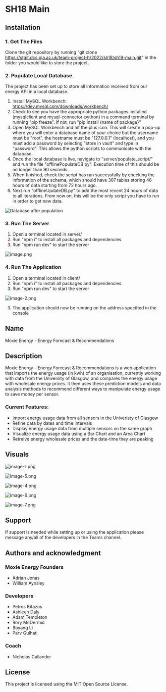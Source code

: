 # SH18 Main

## Installation

### 1. Get The Files
Clone the git repository by running 
"git clone https://stgit.dcs.gla.ac.uk/team-project-h/2022/sh18/sh18-main.git" 
in the folder you would like to store the project.

### 2. Populate Local Database
The project has been set up to store all information received from
our energy API in a local database.
1. Install MySQL Workbench: https://dev.mysql.com/downloads/workbench/
2. Check to see you have the appropriate python packages installed
(mysqlclient and mysql-connector-python) in a command terminal by running
"pip freeze". If not, run "pip install {name of package}" 
3. Open MySQL Workbench and hit the plus icon. This will create a pop-up where you 
will enter a database name of your choice but the username must be "root", the hostname
must be "127.0.0.1" (localhost), and you must add a password by selecting "store
in vault" and type in "password". This allows the python scripts to communicate with 
the database.
4. Once the local database is live, navigate to "server/populate_script/" and run the file "offlinePopulateDB.py". Execution time of this should be no longer than 90 seconds.
5. When finished, check the script has ran successfully by checking the information of the schema, which should
have 307 tables storing 48 hours of data starting from 72 hours ago.
6. Next run "offlineUpdateDB.py" to add the most recent 24 hours of data to all iterations. From now on, this will be the only script you have to run in order to get new data.

![Database after population](./visuals/moxie_db_after_pop.png)

### 3. Run The Server
1. Open a terminal located in server/
2. Run "npm i" to install all packages and dependencies 
3. Run "npm run dev" to start the server

![image.png](./visuals/server-terminal.png)

### 4. Run The Application
1. Open a terminal located in client/
2. Run "npm i" to install all packages and dependencies 
3. Run "npm run dev" to start the server

![image-2.png](./visuals/client-terminal.png)

3. The application should now be running on the address specified in the console

## Name

Moxie Energy - Energy Forecast & Recommendations

## Description

Moxie Energy - Energy Forecast & Recommendations is a web application that imports the energy usage (in kwh) of an organisation, currently working with data from the University of Glasgow, and compares the energy usage with wholesale energy prices. It then uses these prediction models and data analysis methods to recommend different ways to manipulate energy usage to save money per sensor.

### Current Features:
- Import energy usage data from all sensors in the Univeristy of Glasgow
- Refine data by dates and time intervals
- Display energy usage data from multiple sensors on the same graph
- Visualize energy usage data using a Bar Chart and an Area Chart
- Retreive energy wholesale prices and the date-time they are peaking


## Visuals

![image-1.png](./visuals/empty-selection-form.png)

![image-5.png](./visuals/sensor-selection.png)

![image-4.png](./visuals/completed-selection-form.png)

![image-6.png](./visuals/area-chart.png)

![image-7.png](./visuals/bar-chart.png)


## Support
If support is needed while setting up or using the application please message any/all of the developers in the Teams channel.

## Authors and acknowledgment

### Moxie Energy Founders
- Adrian Jonas
- William Aynsley

### Developers
- Petros Kitazos
- Ashleen Daly
- Adam Templeton
- Rory McDermid
- Boyang Li
- Parv Gulhati

### Coach
- Nicholas Callander

## License

This project is licensed using the MIT Open Source License.
